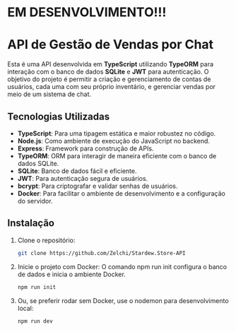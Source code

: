 # EM DESENVOLVIMENTO!!!

# API de Gestão de Vendas por Chat

Esta é uma API desenvolvida em **TypeScript** utilizando **TypeORM** para interação com o banco de dados **SQLite** e **JWT** para autenticação. O objetivo do projeto é permitir a criação e gerenciamento de contas de usuários, cada uma com seu próprio inventário, e gerenciar vendas por meio de um sistema de chat.

## Tecnologias Utilizadas

- **TypeScript**: Para uma tipagem estática e maior robustez no código.
- **Node.js**: Como ambiente de execução do JavaScript no backend.
- **Express**: Framework para construção de APIs.
- **TypeORM**: ORM para interagir de maneira eficiente com o banco de dados SQLite.
- **SQLite**: Banco de dados fácil e eficiente.
- **JWT**: Para autenticação segura de usuários.
- **bcrypt**: Para criptografar e validar senhas de usuários.
- **Docker**: Para facilitar o ambiente de desenvolvimento e a configuração do servidor.

## Instalação

1. Clone o repositório:
   ```bash
   git clone https://github.com/Zelchi/Stardew.Store-API
   ```
2. Inicie o projeto com Docker: O comando npm run init configura o banco de dados e inicia o ambiente Docker.
   ```bash
   npm run init
   ```
3. Ou, se preferir rodar sem Docker, use o nodemon para desenvolvimento local:
   ```bash
   npm run dev
   ```
